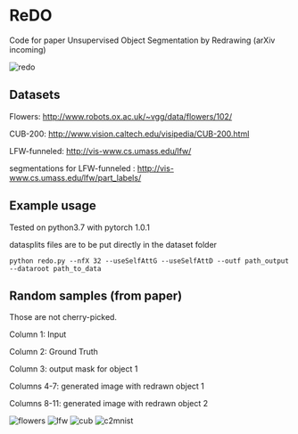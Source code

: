 # ReDO

Code for paper Unsupervised Object Segmentation by Redrawing (arXiv incoming)

![redo](https://github.com/mickaelChen/ReDO/blob/master/imgs/redo.png)

## Datasets

Flowers: http://www.robots.ox.ac.uk/~vgg/data/flowers/102/

CUB-200: http://www.vision.caltech.edu/visipedia/CUB-200.html

LFW-funneled: http://vis-www.cs.umass.edu/lfw/

segmentations for LFW-funneled : http://vis-www.cs.umass.edu/lfw/part_labels/


## Example usage

Tested on python3.7 with pytorch 1.0.1

datasplits files are to be put directly in the dataset folder

```
python redo.py --nfX 32 --useSelfAttG --useSelfAttD --outf path_output --dataroot path_to_data
```

## Random samples (from paper)
Those are not cherry-picked.

Column 1: Input

Column 2: Ground Truth

Column 3: output mask for object 1

Columns 4-7: generated image with redrawn object 1

Columns 8-11: generated image with redrawn object 2

![flowers](https://github.com/mickaelChen/ReDO/blob/master/imgs/flowers.png)
![lfw](https://github.com/mickaelChen/ReDO/blob/master/imgs/lfw.png)
![cub](https://github.com/mickaelChen/ReDO/blob/master/imgs/cub.png)
![c2mnist](https://github.com/mickaelChen/ReDO/blob/master/imgs/cmnist.png)
